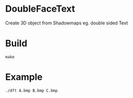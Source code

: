 # DoubleFaceText

Create 3D object from Shadowmaps eg. double sided Text

# Build
```
make
```

# Example
```
./dft A.bmp B.bmp C.bmp
